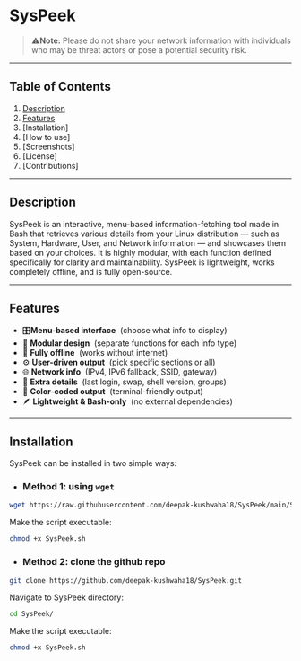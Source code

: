 # SysPeek
>⚠️**Note:** Please do not share your network information with individuals who may be threat actors or pose a potential security risk.
---
## Table of Contents
1. [Description](#description)
2. [Features](#features)
3. [Installation]
4. [How to use]
5. [Screenshots]
6. [License]
7. [Contributions]
--- 

## Description
SysPeek is an interactive, menu-based information-fetching tool made in Bash that retrieves various details from your Linux distribution — such as System, Hardware, User, and Network information — and showcases them based on your choices.
It is highly modular, with each function defined specifically for clarity and maintainability. SysPeek is lightweight, works completely offline, and is fully open-source.

---
## Features
- 🎛️**Menu-based interface**&nbsp;&nbsp;(choose what info to display)
- 🧩 **Modular design**&nbsp;&nbsp;(separate functions for each info type)
- 🚫 **Fully offline**&nbsp;&nbsp;(works without internet)
- ⚙️ **User-driven output**&nbsp;&nbsp;(pick specific sections or all)
- 🌐 **Network info**&nbsp;&nbsp;(IPv4, IPv6 fallback, SSID, gateway)
- 🧠 **Extra details**&nbsp;&nbsp;(last login, swap, shell version, groups)
- 🎨 **Color-coded output**&nbsp;&nbsp;(terminal-friendly output)
- 🪶 **Lightweight & Bash-only**&nbsp;&nbsp;(no external dependencies)
---

## Installation 

SysPeek can be installed in two simple ways:
* ### Method 1: using `wget`
```bash
wget https://raw.githubusercontent.com/deepak-kushwaha18/SysPeek/main/SysPeek.sh
```
Make the script executable:
```bash
chmod +x SysPeek.sh
```
* ### Method 2: clone the github repo
```bash
git clone https://github.com/deepak-kushwaha18/SysPeek.git
```
Navigate to SysPeek directory:
```bash
cd SysPeek/
```
Make the script executable:
```bash
chmod +x SysPeek.sh
```


